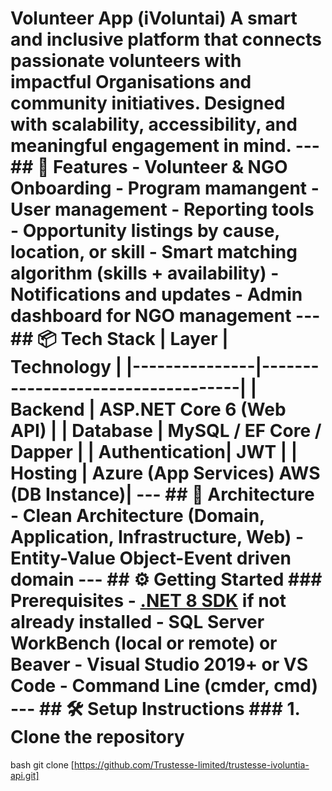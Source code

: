 # Volunteer App (iVoluntai) A smart and inclusive platform that connects passionate **volunteers** with impactful **Organisations** and **community initiatives**. Designed with scalability, accessibility, and meaningful engagement in mind. --- ## 🚀 Features - Volunteer & NGO Onboarding - Program mamangent - User management - Reporting tools - Opportunity listings by cause, location, or skill - Smart matching algorithm (skills + availability) - Notifications and updates - Admin dashboard for NGO management --- ## 📦 Tech Stack | Layer | Technology | |---------------|-----------------------------------| | Backend | ASP.NET Core 6 (Web API) | | Database | MySQL / EF Core / Dapper | | Authentication| JWT | | Hosting | Azure (App Services) AWS (DB Instance)| --- ## 🧱 Architecture - **Clean Architecture** (Domain, Application, Infrastructure, Web) - **Entity-Value Object-Event** driven domain --- ## ⚙️ Getting Started ### Prerequisites - [.NET 8 SDK](https://dotnet.microsoft.com/download/dotnet/8.0) if not already installed - SQL Server WorkBench (local or remote) or Beaver - Visual Studio 2019+ or VS Code - Command Line (cmder, cmd) --- ## 🛠️ Setup Instructions ### 1. Clone the repository
bash
git clone [https://github.com/Trustesse-limited/trustesse-ivoluntia-api.git]
